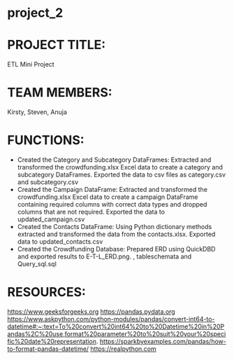 # project_2

# PROJECT TITLE:
ETL Mini Project

# TEAM MEMBERS:
Kirsty, Steven, Anuja

# FUNCTIONS:
* Created the Category and Subcategory DataFrames:
	Extracted and transformed the crowdfunding.xlsx Excel data to create a category and subcategory DataFrames. Exported the data to csv files as category.csv and subcategory.csv
* Created the Campaign DataFrame:
	Extracted and transformed the crowdfunding.xlsx Excel data to create a campaign DataFrame containing required columns with correct data types and dropped columns that are not required. Exported the data to updated_campaign.csv 
* Created the Contacts DataFrame:
	Using Python dictionary methods extracted and transformed the data from the contacts.xlsx. Exported data to updated_contacts.csv
* Created the Crowdfunding Database:
	Prepared ERD using QuickDBD and exported results to E-T-L_ERD.png. , tableschemata and Query_sql.sql

# RESOURCES:
https://www.geeksforgeeks.org
https://pandas.pydata.org
https://www.askpython.com/python-modules/pandas/convert-int64-to-datetime#:~:text=To%20convert%20int64%20to%20Datetime%20in%20Pandas%2C%20use,format%20parameter%20to%20suit%20your%20specific%20date%20representation.
https://sparkbyexamples.com/pandas/how-to-format-pandas-datetime/
https://realpython.com
